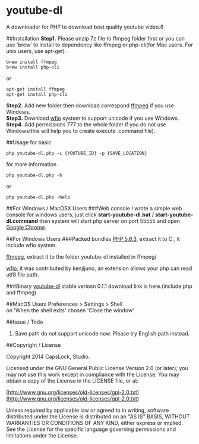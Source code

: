 youtube-dl
==========

A downloader for PHP to download best quality youtube video.ß

##Installation
**Step1.** Please unzip 7z file to ffmpeg folder first or you can use 'brew' to install to dependency like ffmpeg or php-cli(for Mac users. For unix users, use apt-get).  



	brew install ffmpeg
	brew install php-cli

or

	apt-get install ffmpeg
	apt-get install php-cli

**Step2.** Add new folder then download correspond [ffmpeg](https://www.ffmpeg.org/) if you use Windows.  
**Step3.** Download [wfio](https://github.com/kenjiuno/php-wfio) system to support unicode if you use Windows.  
**Step4.** Add permissions 777 to the whole folder if you do not use Windows(this will help you to create execute .command file).  

##Usage
for basic

	php youtube-dl.php -i {YOUTUBE_ID} -p {SAVE_LOCATION}

for more information

	php youtube-dl.php -h

or

	php youtube-dl.php -help

##For Windows / MacOSX Users
###Web console
I wrote a simple web console for windows users, just click **start-youtube-dl.bat** / **start-youtube-dl.command** then system will start php server on port 55555 and open [Google Chrome](https://www.google.com.tw/chrome).

##For Windows Users
###Packed bundles
[PHP 5.6.3](http://goo.gl/JWVzm4), extract it to C:\, it include wfio system.

[ffmpeg](http://goo.gl/OFhRje), extract it to the folder youtube-dl installed in ffmpeg/  

[wfio](https://github.com/kenjiuno/php-wfio), it was contributed by kenjijuno, an extension allows your php can read utf8 file path.

###Binary
[youtube-dl](http://goo.gl/CEYyLq) stable veriosn 0.1.1 download link is here.(include php and ffmpeg)  

##MacOS Users
Preferences > Settings > Shell  
on 'When the shell exits' chosen 'Close the window'

##Issue / Todo
1. Save path do not support unicode now. Please try English path instead.

##Copyright / License

Copyright 2014 CapsLock, Studio.

Licensed under the GNU General Public License Version 2.0 (or later); you may not use this work except in compliance with the License. You may obtain a copy of the License in the LICENSE file, or at:

[http://www.gnu.org/licenses/old-licenses/gpl-2.0.txt](http://www.gnu.org/licenses/old-licenses/gpl-2.0.txt)

Unless required by applicable law or agreed to in writing, software distributed under the License is distributed on an "AS IS" BASIS, WITHOUT WARRANTIES OR CONDITIONS OF ANY KIND, either express or implied. See the License for the specific language governing permissions and limitations under the License.
